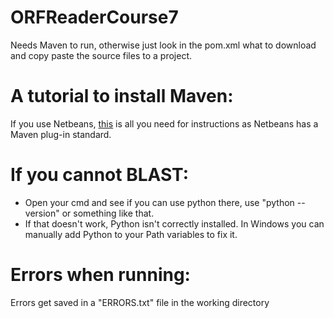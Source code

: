 # ORFReaderCourse7

Needs Maven to run, otherwise just look in the pom.xml what to download and copy paste the source files to a project.

# A tutorial to install Maven:
If you use Netbeans, <a href="https://youtu.be/3ODSQ0EpoQI?list=LLIf5VI5xhBnqfYTVi7Gz2cg">this</a> is all you need for instructions as Netbeans has a Maven plug-in standard.

# If you cannot BLAST:
- Open your cmd and see if you can use python there, use "python --version" or something like that.
- If that doesn't work, Python isn't correctly installed. In Windows you can manually add Python to your Path variables to fix it.

# Errors when running:
Errors get saved in a "ERRORS.txt" file in the working directory
